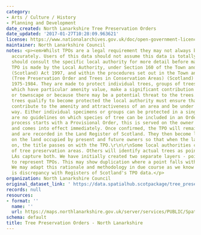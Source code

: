 ```yaml
---
category:
- Arts / Culture / History
- Planning and Development
date_created: North Lanarkshire Tree Preservation Orders
date_updated: '2017-01-27T10:28:09.963621'
license: https://www.nationalarchives.gov.uk/doc/open-government-licence/version/3/
maintainer: North Lanarkshire Council
notes: <p><em>Whilst TPOs are a legal requirement they may not always be digitised
  accurately. Users of this data should not assume this data is totally accurate and
  should consult the specific local authority for more detail before making any decisions</em>\r\n\r\nA
  TPO is made by the Local Authority, under Section 160 of the Town and Country Planning
  (Scotland) Act 1997, and within the procedures set out in the Town and Country Planning
  (Tree Preservation Order and Trees in Conservation Areas) (Scotland) Regulations
  1975-1984. They are made to protect individual trees, groups of trees or woodlands
  which have particular amenity value, make a significant contribution to the landscape
  or townscape or because there may be a potential threat to the trees. Deciding which
  trees qualify to become protected the local authority must ensure that the trees
  contribute to the amenity and attractiveness of an area and be under threat in some
  way. Either individual specimens or groups can be protected in a single Order. There
  are no guidelines on which species of tree can be included in an Order.\r\n\r\nThe
  process starts with a Provisional Order, this is served on the owner of the land
  and comes into effect immediately. Once confirmed, the TPO will remain indefinitely
  and are recorded in the Land Register of Scotland. They then become legal burdens
  on the land occupied by present and future owners so that when the land is sold
  on, the title passes on with the TPO.\r\n\r\nSome local authorities capture polygons
  of tree preservation areas. Others will identify actual trees as point TPOs. Several
  LAs capture both. We have initially created two separate layers - point and polygon,
  to represent TPOs. This may show duplication where a point falls within a polygon.
  We may adapt this rationale and methodology in due course as we know that there
  is discrepancy with Registers of Scotland's TPO data.</p>
organization: North Lanarkshire Council
original_dataset_link: ' https://data.spatialhub.scotpackage/tree_preservation_orders-nl'
records: null
resources:
- format: ''
  name: ''
  url: https://maps.northlanarkshire.gov.uk/server/services/PUBLIC/SpatialHubLayers/MapServer/WFSServer?request=GetCapabilities&service=WFS
schema: default
title: Tree Preservation Orders - North Lanarkshire
---
```

